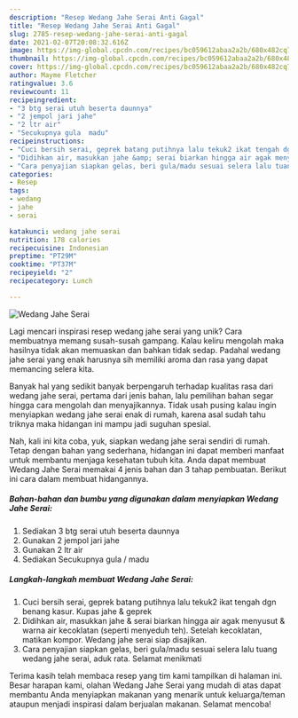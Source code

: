 ```yaml
---
description: "Resep Wedang Jahe Serai Anti Gagal"
title: "Resep Wedang Jahe Serai Anti Gagal"
slug: 2785-resep-wedang-jahe-serai-anti-gagal
date: 2021-02-07T20:08:32.616Z
image: https://img-global.cpcdn.com/recipes/bc059612abaa2a2b/680x482cq70/wedang-jahe-serai-foto-resep-utama.jpg
thumbnail: https://img-global.cpcdn.com/recipes/bc059612abaa2a2b/680x482cq70/wedang-jahe-serai-foto-resep-utama.jpg
cover: https://img-global.cpcdn.com/recipes/bc059612abaa2a2b/680x482cq70/wedang-jahe-serai-foto-resep-utama.jpg
author: Mayme Fletcher
ratingvalue: 3.6
reviewcount: 11
recipeingredient:
- "3 btg serai utuh beserta daunnya"
- "2 jempol jari jahe"
- "2 ltr air"
- "Secukupnya gula  madu"
recipeinstructions:
- "Cuci bersih serai, geprek batang putihnya lalu tekuk2 ikat tengah dgn benang kasur. Kupas jahe &amp; geprek"
- "Didihkan air, masukkan jahe &amp; serai biarkan hingga air agak menyusut &amp; warna air kecoklatan (seperti menyeduh teh). Setelah kecoklatan, matikan kompor. Wedang jahe serai siap disajikan."
- "Cara penyajian siapkan gelas, beri gula/madu sesuai selera lalu tuang wedang jahe serai, aduk rata. Selamat menikmati"
categories:
- Resep
tags:
- wedang
- jahe
- serai

katakunci: wedang jahe serai 
nutrition: 178 calories
recipecuisine: Indonesian
preptime: "PT29M"
cooktime: "PT37M"
recipeyield: "2"
recipecategory: Lunch

---
```



![Wedang Jahe Serai](https://img-global.cpcdn.com/recipes/bc059612abaa2a2b/680x482cq70/wedang-jahe-serai-foto-resep-utama.jpg)

Lagi mencari inspirasi resep wedang jahe serai yang unik? Cara membuatnya memang susah-susah gampang. Kalau keliru mengolah maka hasilnya tidak akan memuaskan dan bahkan tidak sedap. Padahal wedang jahe serai yang enak harusnya sih memiliki aroma dan rasa yang dapat memancing selera kita.



Banyak hal yang sedikit banyak berpengaruh terhadap kualitas rasa dari wedang jahe serai, pertama dari jenis bahan, lalu pemilihan bahan segar hingga cara mengolah dan menyajikannya. Tidak usah pusing kalau ingin menyiapkan wedang jahe serai enak di rumah, karena asal sudah tahu triknya maka hidangan ini mampu jadi suguhan spesial.


Nah, kali ini kita coba, yuk, siapkan wedang jahe serai sendiri di rumah. Tetap dengan bahan yang sederhana, hidangan ini dapat memberi manfaat untuk membantu menjaga kesehatan tubuh kita. Anda dapat membuat Wedang Jahe Serai memakai 4 jenis bahan dan 3 tahap pembuatan. Berikut ini cara dalam membuat hidangannya.

<!--inarticleads1-->

##### Bahan-bahan dan bumbu yang digunakan dalam menyiapkan Wedang Jahe Serai:

1. Sediakan 3 btg serai utuh beserta daunnya
1. Gunakan 2 jempol jari jahe
1. Gunakan 2 ltr air
1. Sediakan Secukupnya gula / madu




<!--inarticleads2-->

##### Langkah-langkah membuat Wedang Jahe Serai:

1. Cuci bersih serai, geprek batang putihnya lalu tekuk2 ikat tengah dgn benang kasur. Kupas jahe &amp; geprek
1. Didihkan air, masukkan jahe &amp; serai biarkan hingga air agak menyusut &amp; warna air kecoklatan (seperti menyeduh teh). Setelah kecoklatan, matikan kompor. Wedang jahe serai siap disajikan.
1. Cara penyajian siapkan gelas, beri gula/madu sesuai selera lalu tuang wedang jahe serai, aduk rata. Selamat menikmati




Terima kasih telah membaca resep yang tim kami tampilkan di halaman ini. Besar harapan kami, olahan Wedang Jahe Serai yang mudah di atas dapat membantu Anda menyiapkan makanan yang menarik untuk keluarga/teman ataupun menjadi inspirasi dalam berjualan makanan. Selamat mencoba!
